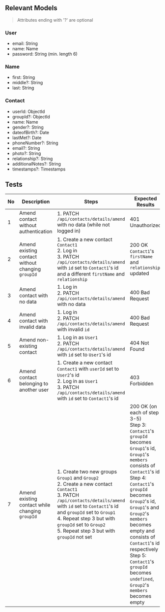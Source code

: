 ## Relevant Models
> Attributes ending with '?' are optional
### User
* email: String
* name: Name
* password: String (min. length 6)

### Name
* first: String
* middle?: String
* last: String

### Contact
* userId: ObjectId
* groupId?: ObjectId
* name: Name
* gender?: String
* dateofBirth?: Date
* lastMet?: Date
* phoneNumber?: String
* email?: String
* photo?: String
* relationship?: String
* additionalNotes?: String
* timestamps?: Timestamps

## Tests
| No  | Description                                       | Steps                                                                                                                                                                                                                                                                                               | Expected Results                                                                                                                                                                                                                                                                                                                                                                          |
| --- | ------------------------------------------------- | --------------------------------------------------------------------------------------------------------------------------------------------------------------------------------------------------------------------------------------------------------------------------------------------------- | ----------------------------------------------------------------------------------------------------------------------------------------------------------------------------------------------------------------------------------------------------------------------------------------------------------------------------------------------------------------------------------------- |
| 1   | Amend contact without authentication              | 1. PATCH `/api/contacts/details/amend` with no data (while not logged in)                                                                                                                                                                                                                           | 401 Unauthorized                                                                                                                                                                                                                                                                                                                                                                          |
| 2   | Amend existing contact without changing `groupId` | 1. Create a new contact `Contact1`<br>2. Log in<br>3. PATCH `/api/contacts/details/amend` with `id` set to `Contact1`'s id and a different `firstName` and `relationship`                                                                                                                           | 200 OK<br>`Contact1`'s `firstName` and `relationship` updated                                                                                                                                                                                                                                                                                                                             |
| 3   | Amend contact with no data                        | 1. Log in<br>2. PATCH `/api/contacts/details/amend` with no data                                                                                                                                                                                                                                    | 400 Bad Request                                                                                                                                                                                                                                                                                                                                                                           |
| 4   | Amend contact with invalid data                   | 1. Log in<br>2. PATCH `/api/contacts/details/amend` with invalid `id`                                                                                                                                                                                                                               | 400 Bad Request                                                                                                                                                                                                                                                                                                                                                                           |
| 5   | Amend non-existing contact                        | 1. Log in as `User1`<br>2. PATCH `/api/contacts/details/amend` with `id` set to `User1`'s id                                                                                                                                                                                                        | 404 Not Found                                                                                                                                                                                                                                                                                                                                                                             |
| 6   | Amend contact belonging to another user           | 1. Create a new contact `Contact1` with `userId` set to `User2`'s id<br>2. Log in as `User1`<br>3. PATCH `/api/contacts/details/amend` with `id` set to `Contact1`'s id                                                                                                                             | 403 Forbidden                                                                                                                                                                                                                                                                                                                                                                             |
| 7   | Amend existing contact while changing `groupId`   | 1. Create two new groups `Group1` and `Group2`<br>2. Create a new contact `Contact1`<br>3. PATCH `/api/contacts/details/amend` with `id` set to `Contact1`'s id and `groupId` set to `Group1`<br>4. Repeat step 3 but with `groupId` set to `Group2`<br>5. Repeat step 3 but with `groupId` not set | 200 OK (on each of step 3-5)<br>Step 3: `Contact1`'s `groupId` becomes `Group1`'s id, `Group1`'s `members` consists of `Contact1`'s id<br>Step 4: `Contact1`'s `groupId` becomes `Group2`'s id, `Group1`'s and `Group2`'s `members` becomes empty and consists of `Contact1`'s id, respectively<br>Step 5: `Contact1`'s `groupId` becomes `undefined`, `Group2`'s `members` becomes empty |